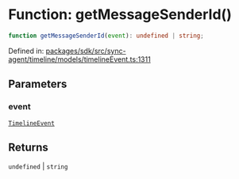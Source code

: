 # Function: getMessageSenderId()

```ts
function getMessageSenderId(event): undefined | string;
```

Defined in: [packages/sdk/src/sync-agent/timeline/models/timelineEvent.ts:1311](https://github.com/towns-protocol/towns/blob/0db1fd0ac7258e8db8cedfb6183e8eade8284fa1/packages/sdk/src/sync-agent/timeline/models/timelineEvent.ts#L1311)

## Parameters

### event

[`TimelineEvent`](../interfaces/TimelineEvent.md)

## Returns

`undefined` \| `string`
